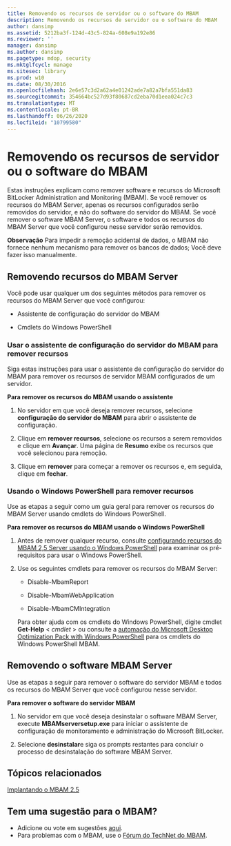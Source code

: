 ```yaml
---
title: Removendo os recursos de servidor ou o software do MBAM
description: Removendo os recursos de servidor ou o software do MBAM
author: dansimp
ms.assetid: 5212ba3f-124d-43c5-824a-608e9a192e86
ms.reviewer: ''
manager: dansimp
ms.author: dansimp
ms.pagetype: mdop, security
ms.mktglfcycl: manage
ms.sitesec: library
ms.prod: w10
ms.date: 08/30/2016
ms.openlocfilehash: 2e6e57c3d2a62a4e01242ade7a82a7bfa551da83
ms.sourcegitcommit: 354664bc527d93f80687cd2eba70d1eea024c7c3
ms.translationtype: MT
ms.contentlocale: pt-BR
ms.lasthandoff: 06/26/2020
ms.locfileid: "10799580"
---
```

# Removendo os recursos de servidor ou o software do MBAM


Estas instruções explicam como remover software e recursos do Microsoft BitLocker Administration and Monitoring (MBAM). Se você remover os recursos do MBAM Server, apenas os recursos configurados serão removidos do servidor, e não do software do servidor do MBAM. Se você remover o software MBAM Server, o software e todos os recursos do MBAM Server que você configurou nesse servidor serão removidos.

**Observação**  Para impedir a remoção acidental de dados, o MBAM não fornece nenhum mecanismo para remover os bancos de dados; Você deve fazer isso manualmente.

 

## <a href="" id="bkmk-removeserverfeatures"></a>Removendo recursos do MBAM Server


Você pode usar qualquer um dos seguintes métodos para remover os recursos do MBAM Server que você configurou:

-   Assistente de configuração do servidor do MBAM

-   Cmdlets do Windows PowerShell

### Usar o assistente de configuração do servidor do MBAM para remover recursos

Siga estas instruções para usar o assistente de configuração do servidor do MBAM para remover os recursos de servidor MBAM configurados de um servidor.

**Para remover os recursos do MBAM usando o assistente**

1.  No servidor em que você deseja remover recursos, selecione **configuração do servidor do MBAM** para abrir o assistente de configuração.

2.  Clique em **remover recursos**, selecione os recursos a serem removidos e clique em **Avançar**. Uma página de **Resumo** exibe os recursos que você selecionou para remoção.

3.  Clique em **remover** para começar a remover os recursos e, em seguida, clique em **fechar**.

### Usando o Windows PowerShell para remover recursos

Use as etapas a seguir como um guia geral para remover os recursos do MBAM Server usando cmdlets do Windows PowerShell.

**Para remover os recursos do MBAM usando o Windows PowerShell**

1.  Antes de remover qualquer recurso, consulte [configurando recursos do MBAM 2,5 Server usando o Windows PowerShell](configuring-mbam-25-server-features-by-using-windows-powershell.md) para examinar os pré-requisitos para usar o Windows PowerShell.

2.  Use os seguintes cmdlets para remover os recursos do MBAM Server:

    -   Disable-MbamReport

    -   Disable-MbamWebApplication

    -   Disable-MbamCMIntegration

    Para obter ajuda com os cmdlets do Windows PowerShell, digite cmdlet **Get-Help** &lt; *cmdlet* &gt; ou consulte a [automação do Microsoft Desktop Optimization Pack with Windows PowerShell](https://go.microsoft.com/fwlink/?LinkId=393498) para os cmdlets do Windows PowerShell MBAM.

## Removendo o software MBAM Server


Use as etapas a seguir para remover o software do servidor MBAM e todos os recursos do MBAM Server que você configurou nesse servidor.

**Para remover o software do servidor MBAM**

1.  No servidor em que você deseja desinstalar o software MBAM Server, execute **MBAMserversetup.exe** para iniciar o assistente de configuração de monitoramento e administração do Microsoft BitLocker.

2.  Selecione **desinstalar**e siga os prompts restantes para concluir o processo de desinstalação do software MBAM Server.



## Tópicos relacionados


[Implantando o MBAM 2.5](deploying-mbam-25.md)

 

 

## Tem uma sugestão para o MBAM?
- Adicione ou vote em sugestões [aqui](http://mbam.uservoice.com/forums/268571-microsoft-bitlocker-administration-and-monitoring). 
- Para problemas com o MBAM, use o [Fórum do TechNet do MBAM](https://social.technet.microsoft.com/Forums/home?forum=mdopmbam).



